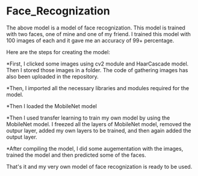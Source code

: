 # Face_Recognization

The above model is a model of face recognization. This model is trained with two faces, one of mine and one of my friend. I trained this model with 100 images of each and it gave me an accuracy of 99+ percentage. 

Here are the steps for creating the model:

*First, I clicked some images using cv2 module and HaarCascade model. Then I stored those images in a folder.
The code of gathering images has also been uploaded in the repository.

*Then, I imported all the necessary libraries and modules required for the model.

*Then I loaded the MobileNet model

*Then I used transfer learning to train my own model by using the MobileNet model. I freezed all the layers of MobileNet model, removed the outpur layer, added my own layers to be trained, and then again added the output layer.

*After compiling the model, I did some augementation with the images, trained the model and then predicted some of the faces. 

That's it and my very own model of face recognization is ready to be used. 
